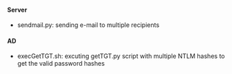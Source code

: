 #### Server

- sendmail.py: sending e-mail to multiple recipients

#### AD

- execGetTGT.sh: excuting getTGT.py script with multiple NTLM hashes to get the valid password hashes